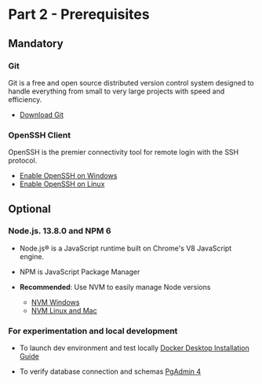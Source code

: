 
# Part 2 - Prerequisites

## Mandatory

### Git

Git is a free and open source distributed version control system designed to handle everything from small to very large projects with speed and efficiency.

- [Download Git](https://git-scm.com/)

### OpenSSH Client

OpenSSH is the premier connectivity tool for remote login with the SSH protocol.

- [Enable OpenSSH on Windows](https://docs.microsoft.com/en-us/windows-server/administration/openssh/openssh_install_firstuse)
- [Enable OpenSSH on Linux](https://www.cyberciti.biz/faq/ubuntu-linux-install-openssh-server/)

## Optional

### Node.js. 13.8.0 and NPM 6

- Node.js® is a JavaScript runtime built on Chrome's V8 JavaScript engine.

- NPM is JavaScript Package Manager

- **Recommended**: Use NVM to easily manage Node versions
    - [NVM Windows](https://github.com/coreybutler/nvm-windows)
    - [NVM Linux and Mac](https://github.com/nvm-sh/nvm)

### For experimentation and local development

- To launch dev environment and test locally [Docker Desktop Installation Guide](https://docs.docker.com/desktop/windows/install/)

- To verify database connection and schemas [PgAdmin 4](https://www.pgadmin.org/)
